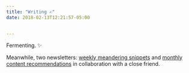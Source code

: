 ```yaml
---
title: "Writing ✍︎"
date: 2018-02-13T12:21:57-05:00


---
```


Fermenting. ✨

Meanwhile, two newsletters: [weekly meandering snippets](https://thisdoesnotcount.substack.com/welcome) and [monthly content recommendations](https://onebraincell.substack.com/welcome) in collaboration with a close friend.
